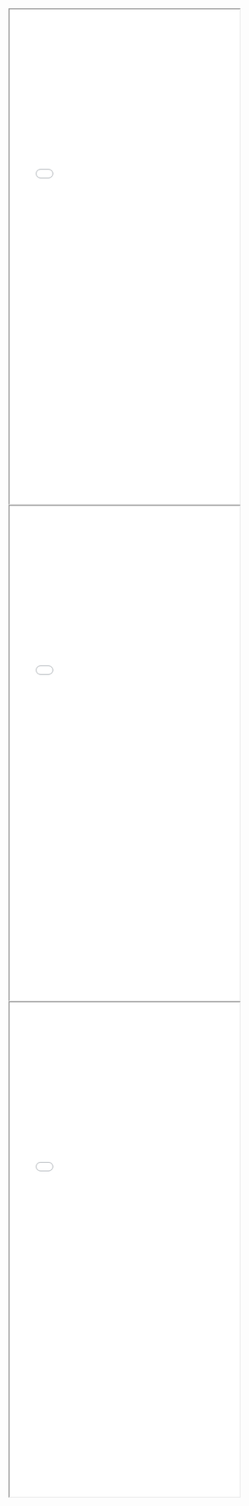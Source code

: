 <div>
  <iframe id="Frame1"
      title="Group 1"
      width="90%"
      height="25%"
      src="/g1/group1.md">
  </iframe>
  <iframe id="Frame2"
      title="Group 2"
      width="90%"
      height="25%"
      src="/g2/group2.md">
  </iframe>
  <iframe id="Frame3"
      title="Group 3"
      width="90%"
      height="25%"
      src="/g3/group3.md">
  </iframe>
</div>
</  </div</ifr/div>
